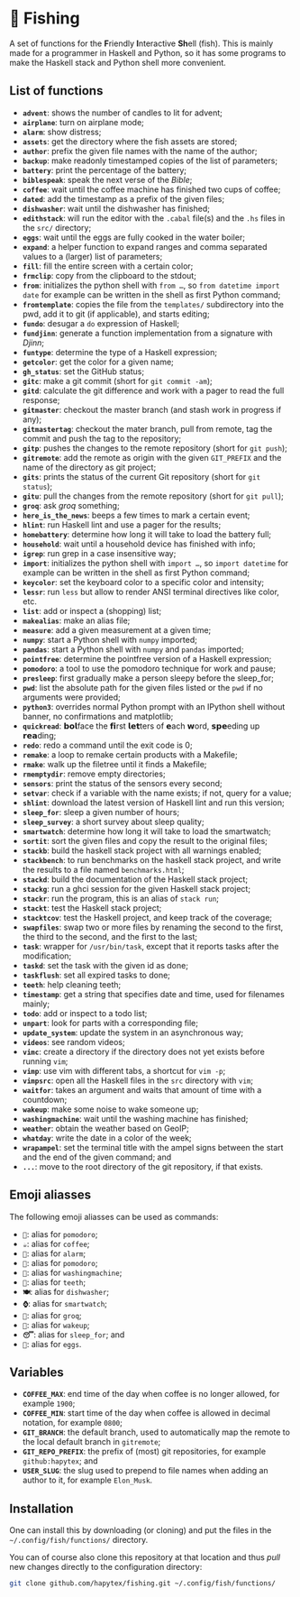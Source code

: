 # 🎣 Fishing

A set of functions for the **F**riendly **I**nteractive **Sh**ell (fish). This is mainly made for a programmer in Haskell and Python, so it has some programs to make the Haskell stack and Python shell more convenient.

## List of functions

 - **`advent`**: shows the number of candles to lit for advent;
 - **`airplane`**: turn on airplane mode;
 - **`alarm`**: show distress;
 - **`assets`**: get the directory where the fish assets are stored;
 - **`author`**: prefix the given file names with the name of the author;
 - **`backup`**: make readonly timestamped copies of the list of parameters;
 - **`battery`**: print the percentage of the battery;
 - **`biblespeak`**: speak the next verse of the *Bible*;
 - **`coffee`**: wait until the coffee machine has finished two cups of coffee;
 - **`dated`**: add the timestamp as a prefix of the given files;
 - **`dishwasher`**: wait until the dishwasher has finished;
 - **`edithstack`**: will run the editor with the `.cabal` file(s) and the `.hs` files in the `src/` directory;
 - **`eggs`**: wait until the eggs are fully cooked in the water boiler;
 - **`expand`**: a helper function to expand ranges and comma separated values to a (larger) list of parameters;
 - **`fill`**: fill the entire screen with a certain color;
 - **`frmclip`**: copy from the clipboard to the stdout;
 - **`from`**: initializes the python shell with `from …`, so `from datetime import date` for example can be written in the shell as first Python command;
 - **`fromtemplate`**: copies the file from the `templates/` subdirectory into the pwd, add it to git (if applicable), and starts editing;
 - **`fundo`**: desugar a `do` expression of Haskell;
 - **`fundjinn`**: generate a function implementation from a signature with *Djinn*;
 - **`funtype`**: determine the type of a Haskell expression;
 - **`getcolor`**: get the color for a given name;
 - **`gh_status`**: set the GitHub status;
 - **`gitc`**: make a git commit (short for `git commit -am`);
 - **`gitd`**: calculate the git difference and work with a pager to read the full response;
 - **`gitmaster`**: checkout the master branch (and stash work in progress if any);
 - **`gitmastertag`**: checkout the mater branch, pull from remote, tag the commit and push the tag to the repository;
 - **`gitp`**: pushes the changes to the remote repository (short for `git push`);
 - **`gitremote`**: add the remote as origin with the given `GIT_PREFIX` and the name of the directory as git project;
 - **`gits`**: prints the status of the current Git repository (short for `git status`);
 - **`gitu`**: pull the changes from the remote repository (short for `git pull`);
 - **`groq`**: ask *groq* something;
 - **`here_is_the_news`**: beeps a few times to mark a certain event;
 - **`hlint`**: run Haskell lint and use a pager for the results;
 - **`homebattery`**: determine how long it will take to load the battery full;
 - **`household`**: wait until a household device has finished with info;
 - **`igrep`**: run grep in a case insensitive way;
 - **`import`**: initializes the python shell with `import …`, so `import datetime` for example can be written in the shell as first Python command;
 - **`keycolor`**: set the keyboard color to a specific color and intensity;
 - **`lessr`**: run `less` but allow to render ANSI terminal directives like color, etc.
 - **`list`**: add or inspect a (shopping) list;
 - **`makealias`**: make an alias file;
 - **`measure`**: add a given measurement at a given time;
 - **`numpy`**: start a Python shell with `numpy` imported;
 - **`pandas`**: start a Python shell with `numpy` and `pandas` imported;
 - **`pointfree`**: determine the pointfree version of a Haskell expression;
 - **`pomodoro`**: a tool to use the pomodoro technique for work and pause;
 - **`presleep`**: first gradually make a person sleepy before the sleep_for;
 - **`pwd`**: list the absolute path for the given files listed or the `pwd` if no arguments were provided;
 - **`python3`**: overrides normal Python prompt with an IPython shell without banner, no confirmations and matplotlib;
 - **`quickread`**: 𝗯𝗼𝗹face the 𝗳𝗶rst 𝗹𝗲𝘁ters of 𝗲ach 𝘄ord, 𝘀𝗽𝗲eding up 𝗿𝗲𝗮ding;
 - **`redo`**: redo a command until the exit code is 0;
 - **`remake`**: a loop to remake certain products with a Makefile;
 - **`rmake`**: walk up the filetree until it finds a Makefile;
 - **`rmemptydir`**: remove empty directories;
 - **`sensors`**: print the status of the sensors every second;
 - **`setvar`**: check if a variable with the name exists; if not, query for a value;
 - **`shlint`**: download the latest version of Haskell lint and run this version;
 - **`sleep_for`**: sleep a given number of hours;
 - **`sleep_survey`**: a short survey about sleep quality;
 - **`smartwatch`**: determine how long it will take to load the smartwatch;
 - **`sortit`**: sort the given files and copy the result to the original files;
 - **`stackb`**: build the haskell stack project with all warnings enabled;
 - **`stackbench`**: to run benchmarks on the haskell stack project, and write the results to a file named `benchmarks.html`;
 - **`stackd`**: build the documentation of the Haskell stack project;
 - **`stackg`**: run a ghci session for the given Haskell stack project;
 - **`stackr`**: run the program, this is an alias of `stack run`;
 - **`stackt`**: test the Haskell stack project;
 - **`stacktcov`**: test the Haskell project, and keep track of the coverage;
 - **`swapfiles`**: swap two or more files by renaming the second to the first, the third to the second, and the first to the last;
 - **`task`**: wrapper for `/usr/bin/task`, except that it reports tasks after the modification;
 - **`taskd`**: set the task with the given id as done;
 - **`taskflush`**: set all expired tasks to done;
 - **`teeth`**: help cleaning teeth;
 - **`timestamp`**: get a string that specifies date and time, used for filenames mainly;
 - **`todo`**: add or inspect to a todo list;
 - **`unpart`**: look for parts with a corresponding file;
 - **`update_system`**: update the system in an asynchronous way;
 - **`videos`**: see random videos;
 - **`vimc`**: create a directory if the directory does not yet exists before running `vim`;
 - **`vimp`**: use vim with different tabs, a shortcut for `vim -p`;
 - **`vimpsrc`**: open all the Haskell files in the `src` directory with `vim`;
 - **`waitfor`**: takes an argument and waits that amount of time with a countdown;
 - **`wakeup`**: make some noise to wake someone up;
 - **`washingmachine`**: wait until the washing machine has finished;
 - **`weather`**: obtain the weather based on GeoIP;
 - **`whatday`**: write the date in a color of the week;
 - **`wrapampel`**: set the terminal title with the ampel signs between the start and the end of the given command; and
 - **`...`**: move to the root directory of the git repository, if that exists.

## Emoji aliasses

The following emoji aliasses can be used as commands:

 - **`🍅`**: alias for `pomodoro`;
 - **`☕`**: alias for `coffee`;
 - **`🚨`**: alias for `alarm`;
 - **`💼`**: alias for `pomodoro`;
 - **`👕`**: alias for `washingmachine`;
 - **`🦷`**: alias for `teeth`;
 - **`🍽️`**: alias for `dishwasher`;
 - **`⌚`**: alias for `smartwatch`;
 - **`🤖`**: alias for `groq`;
 - **`🌄`**: alias for `wakeup`;
 - **`😴`**: alias for `sleep_for`; and
 - **`🥚`**: alias for `eggs`.

## Variables

 - **`COFFEE_MAX`**: end time of the day when coffee is no longer allowed, for example `1900`;
 - **`COFFEE_MIN`**: start time of the day when coffee is allowed in decimal notation, for example `0800`;
 - **`GIT_BRANCH`**: the default branch, used to automatically map the remote to the local default branch in `gitremote`;
 - **`GIT_REPO_PREFIX`**: the prefix of (most) git repositories, for example `github:hapytex`; and
 - **`USER_SLUG`**: the slug used to prepend to file names when adding an author to it, for example `Elon_Musk`.

## Installation

One can install this by downloading (or cloning) and put the files in the `~/.config/fish/functions/`
directory.

You can of course also clone this repository at that location and thus *pull* new changes directly to the configuration directory:

```bash
git clone github.com/hapytex/fishing.git ~/.config/fish/functions/
```
